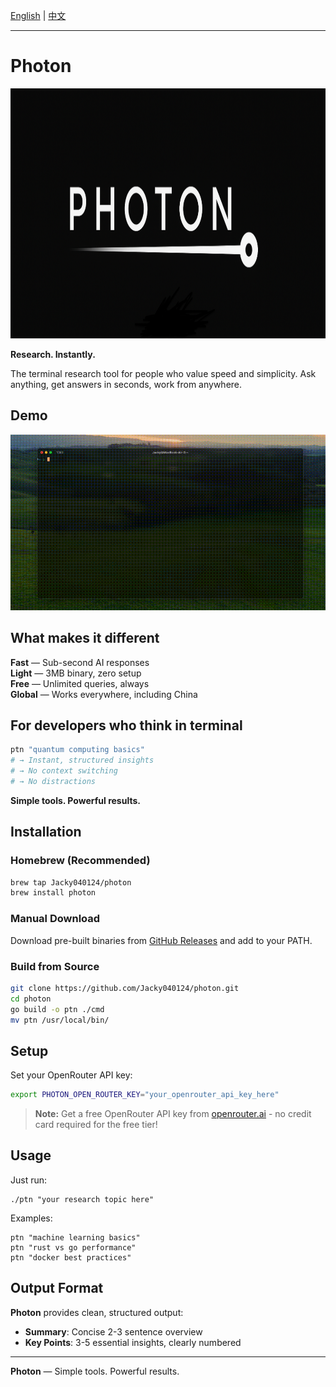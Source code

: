[English](README.md) | [中文](README.zh.md)

---



# Photon

<div align="center">
  <img src="public/logo.png" alt="Photon Logo" width="1000" height="400">
</div>

**Research. Instantly.**

The terminal research tool for people who value speed and simplicity. Ask anything, get answers in seconds, work from anywhere.

## Demo

<div align="center">
  <img src="public/demo.gif" alt="Photon Demo" width="800">
</div>

## What makes it different

**Fast** — Sub-second AI responses  
**Light** — 3MB binary, zero setup  
**Free** — Unlimited queries, always  
**Global** — Works everywhere, including China  

## For developers who think in terminal

```bash
ptn "quantum computing basics"
# → Instant, structured insights
# → No context switching
# → No distractions
```

**Simple tools. Powerful results.**

## Installation

### Homebrew (Recommended)
```bash
brew tap Jacky040124/photon
brew install photon
```

### Manual Download
Download pre-built binaries from [GitHub Releases](https://github.com/Jacky040124/photon/releases) and add to your PATH.

### Build from Source
```bash
git clone https://github.com/Jacky040124/photon.git
cd photon
go build -o ptn ./cmd
mv ptn /usr/local/bin/
```

## Setup

Set your OpenRouter API key:
```bash
export PHOTON_OPEN_ROUTER_KEY="your_openrouter_api_key_here"
```

> **Note:** Get a free OpenRouter API key from [openrouter.ai](https://openrouter.ai) - no credit card required for the free tier!

## Usage

Just run:

```
./ptn "your research topic here"
```

Examples:
```
ptn "machine learning basics"
ptn "rust vs go performance"
ptn "docker best practices"
```

## Output Format

**Photon** provides clean, structured output:
- **Summary**: Concise 2-3 sentence overview
- **Key Points**: 3-5 essential insights, clearly numbered

---

**Photon** — Simple tools. Powerful results. 

